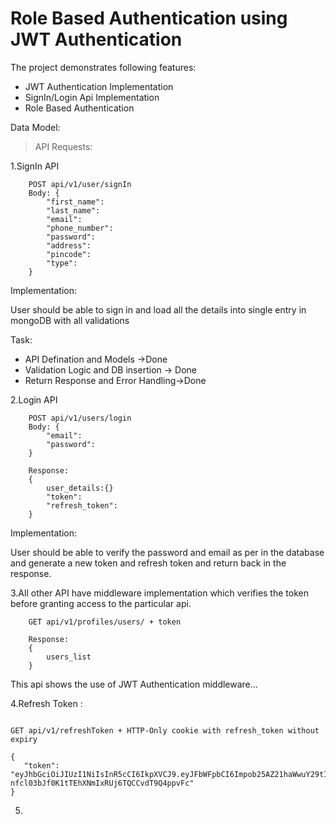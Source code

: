 # Role Based Authentication using JWT Authentication 

The project demonstrates following features:
 
* JWT Authentication Implementation
* SignIn/Login Api Implementation
* Role Based Authentication

Data Model:

>API Requests:

1.SignIn API

```
    POST api/v1/user/signIn 
    Body: {
        "first_name":
        "last_name":
        "email":
        "phone_number":
        "password":
        "address":
        "pincode":
        "type":
    }
```    

Implementation:

User should be able to sign in and load all the details into single entry in mongoDB with all validations    

Task:
* API Defination and Models ->Done
* Validation Logic and DB insertion -> Done
* Return Response and Error Handling->Done


2.Login API
```
    POST api/v1/users/login
    Body: {
        "email":
        "password":
    }

    Response:
    {
        user_details:{}
        "token":
        "refresh_token":
    }
```    

Implementation:

User should be able to verify the password and email as per in the database and generate a new token and refresh token and return back in the response.    

3.All other API have middleware implementation which verifies the token before granting access to the particular api.
 
```
    GET api/v1/profiles/users/ + token
    
    Response:
    {
        users_list
    }

```
This api shows the use of JWT Authentication middleware...    

4.Refresh Token :
 
 ```
 
 GET api/v1/refreshToken + HTTP-Only cookie with refresh_token without expiry

{
    "token": "eyJhbGciOiJIUzI1NiIsInR5cCI6IkpXVCJ9.eyJFbWFpbCI6Impob25AZ21haWwuY29tIiwiRmlyc3ROYW1lIjoiamhvbiIsIkxhc3ROYW1lIjoiMjIiLCJVc2VySUQiOiIiLCJleHAiOjE2NzU1NjQyMTR9.RP-nfcl03bJf0K1tTEhXNmIxRUj6TQCCvdT9Q4ppvFc"
}

```

5.




